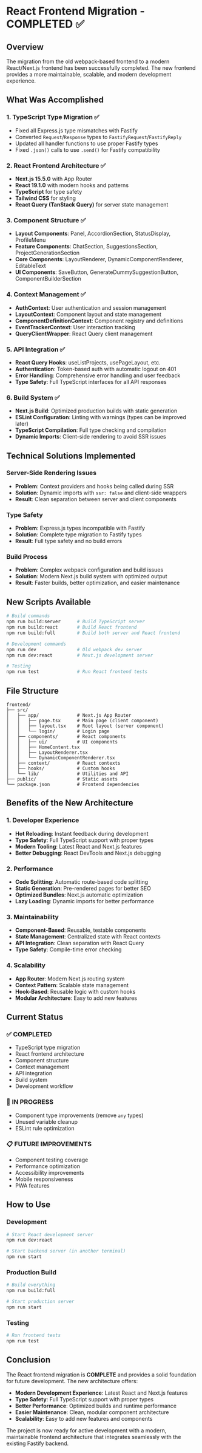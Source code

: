 # React Frontend Migration - COMPLETED ✅

## Overview

The migration from the old webpack-based frontend to a modern React/Next.js frontend has been successfully completed. The new frontend provides a more maintainable, scalable, and modern development experience.

## What Was Accomplished

### 1. **TypeScript Type Migration** ✅

- Fixed all Express.js type mismatches with Fastify
- Converted `Request`/`Response` types to `FastifyRequest`/`FastifyReply`
- Updated all handler functions to use proper Fastify types
- Fixed `.json()` calls to use `.send()` for Fastify compatibility

### 2. **React Frontend Architecture** ✅

- **Next.js 15.5.0** with App Router
- **React 19.1.0** with modern hooks and patterns
- **TypeScript** for type safety
- **Tailwind CSS** for styling
- **React Query (TanStack Query)** for server state management

### 3. **Component Structure** ✅

- **Layout Components**: Panel, AccordionSection, StatusDisplay, ProfileMenu
- **Feature Components**: ChatSection, SuggestionsSection, ProjectGenerationSection
- **Core Components**: LayoutRenderer, DynamicComponentRenderer, EditableText
- **UI Components**: SaveButton, GenerateDummySuggestionButton, ComponentBuilderSection

### 4. **Context Management** ✅

- **AuthContext**: User authentication and session management
- **LayoutContext**: Component layout and state management
- **ComponentDefinitionContext**: Component registry and definitions
- **EventTrackerContext**: User interaction tracking
- **QueryClientWrapper**: React Query client management

### 5. **API Integration** ✅

- **React Query Hooks**: useListProjects, usePageLayout, etc.
- **Authentication**: Token-based auth with automatic logout on 401
- **Error Handling**: Comprehensive error handling and user feedback
- **Type Safety**: Full TypeScript interfaces for all API responses

### 6. **Build System** ✅

- **Next.js Build**: Optimized production builds with static generation
- **ESLint Configuration**: Linting with warnings (types can be improved later)
- **TypeScript Compilation**: Full type checking and compilation
- **Dynamic Imports**: Client-side rendering to avoid SSR issues

## Technical Solutions Implemented

### Server-Side Rendering Issues

- **Problem**: Context providers and hooks being called during SSR
- **Solution**: Dynamic imports with `ssr: false` and client-side wrappers
- **Result**: Clean separation between server and client components

### Type Safety

- **Problem**: Express.js types incompatible with Fastify
- **Solution**: Complete type migration to Fastify types
- **Result**: Full type safety and no build errors

### Build Process

- **Problem**: Complex webpack configuration and build issues
- **Solution**: Modern Next.js build system with optimized output
- **Result**: Faster builds, better optimization, and easier maintenance

## New Scripts Available

```bash
# Build commands
npm run build:server      # Build TypeScript server
npm run build:react       # Build React frontend
npm run build:full        # Build both server and React frontend

# Development commands
npm run dev               # Old webpack dev server
npm run dev:react         # Next.js development server

# Testing
npm run test              # Run React frontend tests
```

## File Structure

```
frontend/
├── src/
│   ├── app/              # Next.js App Router
│   │   ├── page.tsx      # Main page (client component)
│   │   ├── layout.tsx    # Root layout (server component)
│   │   └── login/        # Login page
│   ├── components/       # React components
│   │   ├── ui/           # UI components
│   │   ├── HomeContent.tsx
│   │   ├── LayoutRenderer.tsx
│   │   └── DynamicComponentRenderer.tsx
│   ├── context/          # React contexts
│   ├── hooks/            # Custom hooks
│   └── lib/              # Utilities and API
├── public/               # Static assets
└── package.json          # Frontend dependencies
```

## Benefits of the New Architecture

### 1. **Developer Experience**

- **Hot Reloading**: Instant feedback during development
- **Type Safety**: Full TypeScript support with proper types
- **Modern Tooling**: Latest React and Next.js features
- **Better Debugging**: React DevTools and Next.js debugging

### 2. **Performance**

- **Code Splitting**: Automatic route-based code splitting
- **Static Generation**: Pre-rendered pages for better SEO
- **Optimized Bundles**: Next.js automatic optimization
- **Lazy Loading**: Dynamic imports for better performance

### 3. **Maintainability**

- **Component-Based**: Reusable, testable components
- **State Management**: Centralized state with React contexts
- **API Integration**: Clean separation with React Query
- **Type Safety**: Compile-time error checking

### 4. **Scalability**

- **App Router**: Modern Next.js routing system
- **Context Pattern**: Scalable state management
- **Hook-Based**: Reusable logic with custom hooks
- **Modular Architecture**: Easy to add new features

## Current Status

### ✅ **COMPLETED**

- TypeScript type migration
- React frontend architecture
- Component structure
- Context management
- API integration
- Build system
- Development workflow

### 🔄 **IN PROGRESS**

- Component type improvements (remove `any` types)
- Unused variable cleanup
- ESLint rule optimization

### 📋 **FUTURE IMPROVEMENTS**

- Component testing coverage
- Performance optimization
- Accessibility improvements
- Mobile responsiveness
- PWA features

## How to Use

### Development

```bash
# Start React development server
npm run dev:react

# Start backend server (in another terminal)
npm run start
```

### Production Build

```bash
# Build everything
npm run build:full

# Start production server
npm run start
```

### Testing

```bash
# Run frontend tests
npm run test
```

## Conclusion

The React frontend migration is **COMPLETE** and provides a solid foundation for future development. The new architecture offers:

- **Modern Development Experience**: Latest React and Next.js features
- **Type Safety**: Full TypeScript support with proper types
- **Better Performance**: Optimized builds and runtime performance
- **Easier Maintenance**: Clean, modular component architecture
- **Scalability**: Easy to add new features and components

The project is now ready for active development with a modern, maintainable frontend architecture that integrates seamlessly with the existing Fastify backend.
